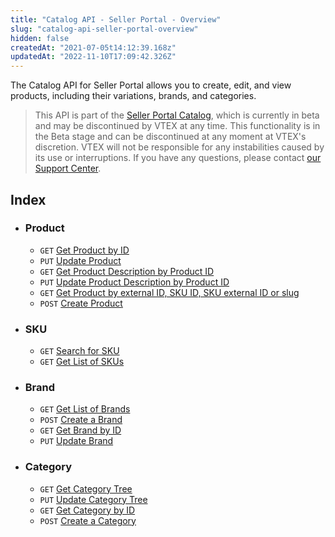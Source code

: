 ```yaml
---
title: "Catalog API - Seller Portal - Overview"
slug: "catalog-api-seller-portal-overview"
hidden: false
createdAt: "2021-07-05t14:12:39.168z"
updatedAt: "2022-11-10T17:09:42.326Z"
---
```


The Catalog API for Seller Portal allows you to create, edit, and view products, including their variations, brands, and categories.

> This API is part of the [Seller Portal Catalog](https://help.vtex.com/en/tutorial/how-the-seller-portal-catalog-works--7pMB6YOt6YQDQQbzFB4Pxp), which is currently in beta and may be discontinued by VTEX at any time. This functionality is in the Beta stage and can be discontinued at any moment at VTEX's discretion. VTEX will not be responsible for any instabilities caused by its use or interruptions. If you have any questions, please contact [our Support Center](https://help.vtex.com/support).

## Index

- ### Product

  - `GET` [Get Product by ID](https://developers.vtex.com/docs/api-reference/catalog-api-seller-portal#get-/api/catalog-seller-portal/products/-productId-)
  - `PUT` [Update Product](https://developers.vtex.com/docs/api-reference/catalog-api-seller-portal#put-/api/catalog-seller-portal/products/-productId-)
  - `GET` [Get Product Description by Product ID](https://developers.vtex.com/docs/api-reference/catalog-api-seller-portal#get-/api/catalog-seller-portal/products/-productId-/description)
  - `PUT` [Update Product Description by Product ID](https://developers.vtex.com/docs/api-reference/catalog-api-seller-portal#put-/api/catalog-seller-portal/products/-productId-/description)
  - `GET` [Get Product by external ID, SKU ID, SKU external ID or slug](https://developers.vtex.com/docs/api-reference/catalog-api-seller-portal#get-/api/catalog-seller-portal/products/-param-)
  - `POST` [Create Product](https://developers.vtex.com/docs/api-reference/catalog-api-seller-portal#post-/api/catalog-seller-portal/products)

- ### SKU

  - `GET` [Search for SKU](https://developers.vtex.com/docs/api-reference/catalog-api-seller-portal#get-/api/catalog-seller-portal/skus/_search)
  - `GET` [Get List of SKUs](https://developers.vtex.com/docs/api-reference/catalog-api-seller-portal#get-/api/catalog-seller-portal/skus/ids)

- ### Brand

  - `GET` [Get List of Brands](https://developers.vtex.com/docs/api-reference/catalog-api-seller-portal#get-/api/catalog-seller-portal/brands)
  - `POST` [Create a Brand](https://developers.vtex.com/docs/api-reference/catalog-api-seller-portal#post-/api/catalog-seller-portal/brands)
  - `GET` [Get Brand by ID](https://developers.vtex.com/docs/api-reference/catalog-api-seller-portal#get-/api/catalog-seller-portal/brands/-brandId-)
  - `PUT` [Update Brand](https://developers.vtex.com/docs/api-reference/catalog-api-seller-portal#put-/api/catalog-seller-portal/brands/-brandId-)

- ### Category

  - `GET` [Get Category Tree](https://developers.vtex.com/docs/api-reference/catalog-api-seller-portal#get-/api/catalog-seller-portal/category-tree)
  - `PUT` [Update Category Tree](https://developers.vtex.com/docs/api-reference/catalog-api-seller-portal#put-/api/catalog-seller-portal/category-tree)
  - `GET` [Get Category by ID](https://developers.vtex.com/docs/api-reference/catalog-api-seller-portal#get-/api/catalog-seller-portal/category-tree/categories/-categoryId-)
  - `POST` [Create a Category](https://developers.vtex.com/docs/api-reference/catalog-api-seller-portal#post-/api/catalog-seller-portal/category-tree/categories)
